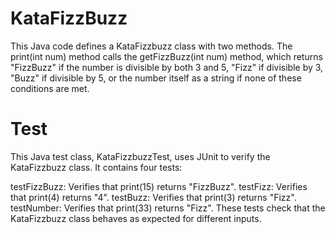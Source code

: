 # KataFizzBuzz

This Java code defines a KataFizzbuzz class with two methods. The print(int num) method calls 
the getFizzBuzz(int num) method, which returns "FizzBuzz" if the number is divisible by both 3 and 5, "Fizz" if divisible by 3,
"Buzz" if divisible by 5, or the number itself as a string if none of
these conditions are met.

# Test

This Java test class, KataFizzbuzzTest, uses JUnit to verify the KataFizzbuzz class. It contains four tests:

testFizzBuzz: Verifies that print(15) returns "FizzBuzz".
testFizz: Verifies that print(4) returns "4".
testBuzz: Verifies that print(3) returns "Fizz".
testNumber: Verifies that print(33) returns "Fizz".
These tests check that the KataFizzbuzz class behaves as 
expected for different inputs.
